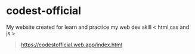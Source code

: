 # codest-official

My website created for learn and practice my web dev skill < html,css and js >
> https://codestofficial.web.app/index.html
